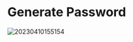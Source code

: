 # Generate Password


![20230410155154](https://user-images.githubusercontent.com/75996200/230914481-75f89993-a049-4df1-85ba-d03abade102a.png)


